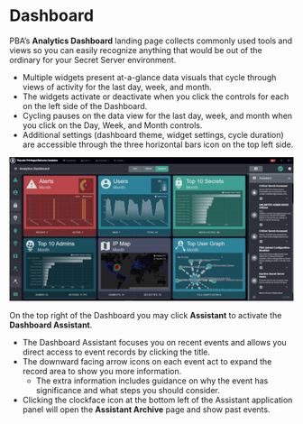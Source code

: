 [title]: # (Analytics Dashboard)
[tags]: # (secret server,pba)
[priority]: # (4010)

# Dashboard

PBA’s **Analytics Dashboard** landing page collects commonly used tools and views so you can easily recognize anything that would be out of the ordinary for your Secret Server environment.

* Multiple widgets present at-a-glance data visuals that cycle through views of activity for the last day, week, and month.
* The widgets activate or deactivate when you click the controls for each on the left side of the Dashboard.
* Cycling pauses on the data view for the last day, week, and month when you click on the Day, Week, and Month controls.
* Additional settings (dashboard theme, widget settings, cycle duration) are accessible through the three horizontal bars icon on the top left side.

![Dashboard Overview](images/07-dashboard.png "Dashboard Overview")

On the top right of the Dashboard you may click **Assistant** to activate the **Dashboard Assistant**.

* The Dashboard Assistant focuses you on recent events and allows you direct access to event records by clicking the title.
* The downward facing arrow icons on each event act to expand the record area to show you more information.
  * The extra information includes  guidance on why the event has significance and what steps you should consider.
* Clicking the clockface icon at the bottom left of the Assistant application panel will  open the **Assistant Archive** page and show past events.
